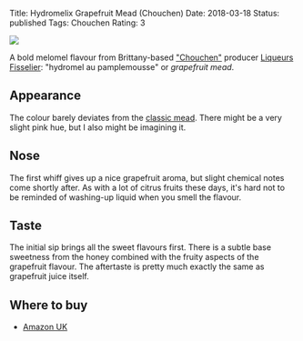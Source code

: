 Title: Hydromelix Grapefruit Mead (Chouchen)
Date: 2018-03-18
Status: published
Tags: Chouchen
Rating: 3

![](//ws-eu.amazon-adsystem.com/widgets/q?_encoding=UTF8&ASIN=B017SLF0H6&Format=_SL250_&ID=AsinImage&MarketPlace=GB&ServiceVersion=20070822&WS=1&tag=traditionalmead-21)

A bold melomel flavour from Brittany-based
["Chouchen"](/chouchen/) producer [Liqueurs Fisselier](/liqueurs-fisselier/):
"hydromel au pamplemousse" or *grapefruit mead*.

<!-- PELICAN_END_SUMMARY -->

## Appearance

The colour barely deviates from the
[classic mead](/fisselier-hydromelix-classic-mead/). There might be a very
slight pink hue, but I also might be imagining it.

## Nose

The first whiff gives up a nice
grapefruit aroma, but slight chemical notes come shortly after.
As with a lot of citrus fruits these days, it's hard not to be reminded of
washing-up liquid when you smell the flavour.

## Taste

The initial sip brings all the sweet flavours first. There is a subtle base
sweetness from the honey combined with the fruity aspects of the grapefruit
flavour. The aftertaste is pretty much exactly the same as grapefruit juice
itself.

## Where to buy

* [Amazon UK](https://www.amazon.co.uk/Fisselier-Hydromelix-Grapefruit-Mead-50/dp/B017SLF0H6/ref=as_li_ss_tl?ie=UTF8&qid=1521398954&sr=8-5&keywords=hydromelix&linkCode=ll1&tag=traditionalmead-21&linkId=33a0e73d49593d5eb4ec9ccd729a1a46)
